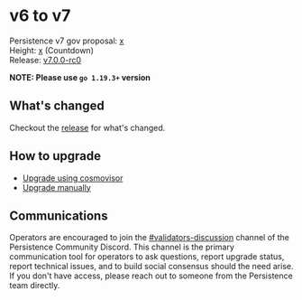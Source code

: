 # v6 to v7

Persistence v7 gov proposal: [x](https://testnet.ping.pub/test-core-1/gov/x) \
Height: [x](https://testnet.ping.pub/test-core-1/gov/x) (Countdown) \
Release: [v7.0.0-rc0](https://github.com/persistenceOne/persistenceCore/releases/tag/v7.0.0-rc0)

**NOTE: Please use `go 1.19.3+` version**

## What's changed

Checkout the [release](https://github.com/persistenceOne/persistenceCore/releases/tag/v7.0.0-rc0) for what's changed.

## How to upgrade

- [Upgrade using cosmovisor](https://docs.persistence.one/build/nodes-and-endpoints/join-testnet#cosmovisor)
- [Upgrade manually](https://docs.persistence.one/build/nodes-and-endpoints/join-testnet#manual-option)

## Communications

Operators are encouraged to join the [#validators-discussion](https://discord.gg/hnvDDzRFrV)
channel of the Persistence Community Discord. This channel is the primary communication tool
for operators to ask questions, report upgrade status, report technical issues, and to build
social consensus should the need arise. If you don't have access, please reach out to someone
from the Persistence team directly.
